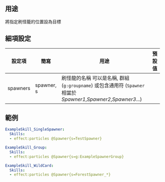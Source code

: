 ## 用途
將指定刷怪籠的位置設為目標


## 細項設定
| 設定項 | 簡寫   | 用途                      | 預設值 |
|-----------|-----------|----------------------------------------------------------------------|---------|
| spawners  | spawner, s| 刷怪龍的名稱 可以是名稱, 群組 (`g:groupname`) 或包含通用符 (`Spawner` 相當於 *Spawner1*,*Spawner2*,*Spawner3*...)                |         |


## 範例
```yaml
ExampleSkill_SingleSpawner:
  Skills:
  - effect:particles @Spawner{s=TestSpawner}
```
```yaml
ExampleSkill_Group:
  Skills:
  - effect:particles @Spawner{s=g:ExampleSpawnerGroup}
```
```yaml
ExampleSkill_WildCard:
  Skills:
  - effect:particles @Spawner{s=ForestSpawner_*}
```